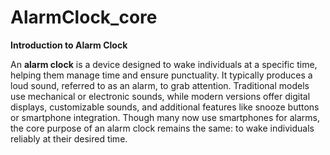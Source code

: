 # AlarmClock_core
**Introduction to Alarm Clock**

An **alarm clock** is a device designed to wake individuals at a specific time, helping them manage time and ensure punctuality. It typically produces a loud sound, referred to as an alarm, to grab attention. Traditional models use mechanical or electronic sounds, while modern versions offer digital displays, customizable sounds, and additional features like snooze buttons or smartphone integration. Though many now use smartphones for alarms, the core purpose of an alarm clock remains the same: to wake individuals reliably at their desired time.
